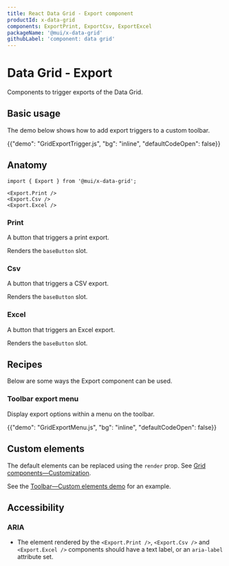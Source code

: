 ```yaml
---
title: React Data Grid - Export component
productId: x-data-grid
components: ExportPrint, ExportCsv, ExportExcel
packageName: '@mui/x-data-grid'
githubLabel: 'component: data grid'
---
```


# Data Grid - Export

<p class="description">Components to trigger exports of the Data Grid.</p>

## Basic usage

The demo below shows how to add export triggers to a custom toolbar.

{{"demo": "GridExportTrigger.js", "bg": "inline", "defaultCodeOpen": false}}

## Anatomy

```tsx
import { Export } from '@mui/x-data-grid';

<Export.Print />
<Export.Csv />
<Export.Excel />
```

### Print

A button that triggers a print export.

Renders the `baseButton` slot.

### Csv

A button that triggers a CSV export.

Renders the `baseButton` slot.

### Excel [<span class="plan-premium"></span>](/x/introduction/licensing/#premium-plan 'Premium plan')

A button that triggers an Excel export.

Renders the `baseButton` slot.

## Recipes

Below are some ways the Export component can be used.

### Toolbar export menu

Display export options within a menu on the toolbar.

{{"demo": "GridExportMenu.js", "bg": "inline", "defaultCodeOpen": false}}

## Custom elements

The default elements can be replaced using the `render` prop. See [Grid components—Customization](/x/react-data-grid/components/overview/#customization).

See the [Toolbar—Custom elements demo](/x/react-data-grid/toolbar/#custom-elements) for an example.

## Accessibility

### ARIA

- The element rendered by the `<Export.Print />`, `<Export.Csv />` and `<Export.Excel />` components should have a text label, or an `aria-label` attribute set.
